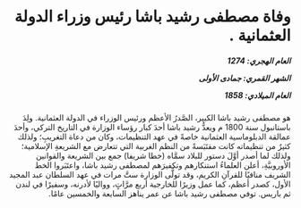 <h1 dir="rtl">وفاة مصطفى رشيد باشا رئيس وزراء الدولة العثمانية .</h1>

<h5 dir="rtl">العام الهجري:  1274

الشهر القمري: جمادى الأولى

العام الميلادي: 1858</h5>

<p dir="rtl">هو مصطفى رشيد باشا الكبير، الصَّدرُ الأعظم ورئيس الوزراء في الدولة العثمانية. ولِدَ باستانبول سنة 1800 م ويعدُّ رشيد باشا أحدَ كبار رؤساء الوزارة في التاريخ التركي، وأحدَ عمالقة الدبلوماسية العثمانية خاصةً في عهد التنظيمات، وكان من دعاة التغريبِ؛ ولذلك كثيرٌ من تنظيماته كانت مقتَبَسةً من النظم الغربية التي تتعارض مع الشريعةِ الإسلامية؛ ولذلك لما أصدر أوَّلَ دستور للبلاد سمَّاه (خطا شريفا) جمع بين الشريعة والقوانين الأوروبيَّةِ، أعلن العلماءُ استنكارهم وتكفيرَهم لمصطفى رشيد باشا، واعتَبَروا الخط الشريف منافيًا للقرآنِ الكريم، وقد تولَّى الوزارة ستَّ مرات في عهد السلطان عبد المجيد الأول، كصدر أعظم، كما عمل وزيرًا للخارجية أربع مرَّاتٍ، وواليًا لأدرنه، وسفيرًا في لندن ثم باريس. توفي مصطفى رشيد باشا عن عمر يناهز السابعة والخمسين عامًا.</p></br>
